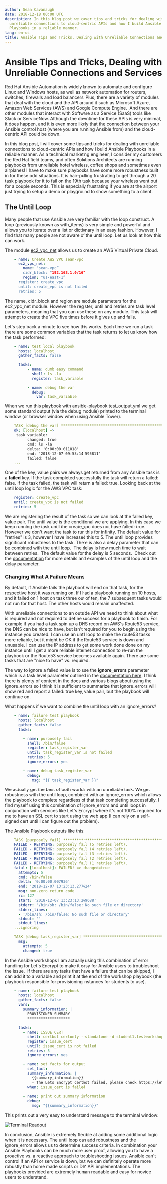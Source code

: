 ```yaml
---
author: Sean Cavanaugh
date: 2018-12-18 00:00 UTC
description: In this blog post we cover tips and tricks for dealing with
  unreliable connections to cloud-centric APIs and how I build Ansible
  Playbooks in a reliable manner.
lang: en-us
title: Ansible Tips and Tricks, Dealing with Unreliable Connections and Services
---
```


# Ansible Tips and Tricks, Dealing with Unreliable Connections and Services

Red Hat Ansible Automation is widely known to automate and configure
Linux and Windows hosts, as well as network automation for routers,
switches, firewalls and load balancers. Plus, there are a variety of
modules that deal with the cloud and the API around it such as Microsoft
Azure, Amazon Web Services (AWS) and Google Compute Engine.  And there
are other modules that interact with Software as a Service (SaaS) tools
like Slack or ServiceNow. Although the downtime for these APIs is very
minimal, it does happen, and it is even more likely that the connection
between your Ansible control host (where you are running Ansible from)
and the cloud-centric API could be down.

In this blog post, I will cover some tips and tricks for dealing with
unreliable connections to cloud-centric APIs and how I build Ansible
Playbooks in a reliable manner. As a technical marketing engineer, I
consider my customers the Red Hat field teams, and often Solutions
Architects are running playbooks from unreliable hotel wireless, coffee
shops and sometimes even airplanes! I have to make sure playbooks have
some more robustness built in for these odd situations. It is
hair-pulling frustrating to get through a 20 task playbook for it to
fail on the 19th task because your wireless went out for a couple
seconds. This is especially frustrating if you are at the airport just
trying to setup a demo or playground to show something to a client.

## The Until Loop

Many people that use Ansible are very familiar with the loop construct.
A loop (previously known as with_items) is very simple and powerful and
allows you to iterate over a list or dictionary in an easy fashion.
However, I find that many people are not aware of the until loop. Let us
look at how this can work.

The module
[ec2_vpc_net](https://docs.ansible.com/ansible/latest/modules/ec2_vpc_net_module.html)
allows us to create an AWS Virtual Private Cloud.

```yml
    - name: Create AWS VPC sean-vpc
      ec2_vpc_net:
        name: "sean-vpc”
        cidr_block: "192.168.1.0/16”
        region: "us-east-1”
      register: create_vpc
      until: create_vpc is not failed
      retries: 5
```

The name, cidr_block and region are module parameters for the
ec2_vpc_net module. However the register, until and retries are task
level parameters, meaning that you can use these on any module. This
task will attempt to create the VPC five times before it gives up and
fails.

Let's step back a minute to see how this works. Each time we run a task
there are some common variables that the task returns to let us know how
the task performed:

```yml
    - name: test local playbook
      hosts: localhost
      gather_facts: false

      tasks:
          - name: dumb easy command
            shell: ls -la
            register: task_variable

          - name: debug the var
            debug:
              var: task_variable
```

When we run this playbook with ansible-playbook test_output.yml we get
some standard output (via the debug module) printed to the terminal
window (or browser window when using Ansible Tower).

```yml
    TASK [debug the var] **************************************************************
    ok: [localhost] =>
     task_variable:
          changed: true
          cmd: ls -la
          delta: '0:00:00.011018'
          end: '2018-12-07 09:53:14.595811'
          failed: false
    ...
```

One of the key, value pairs we always get returned from any Ansible task
is a **failed** key. If the task completed successfully the task will
return a failed: false. If the task failed, the task will return a
failed: true. Looking back at the until loop logic for the AWS VPC task:

```yml
    register: create_vpc
    until: create_vpc is not failed
    retries: 5
```

We are registering the result of the task so we can look at the failed
key, value pair. The until value is the conditional we are applying. In
this case we keep running the task until the create_vpc does not have
failed: true. However we don't want the task to run this for infinity.
The default value for "retries" is 3, however I have increased this to 5.
The until loop provides significant robustness to the task.
There is also a delay parameter that can be combined with the until
loop.  The delay is how much time to wait between retries.  The default
value for the delay is 5 seconds.  Check out the
[documentation](https://docs.ansible.com/ansible/latest/user_guide/playbooks_loops.html#do-until-loops)
for more details and examples of the until loop and the delay parameter.

### Changing What A Failure Means

By default, if Ansible fails the playbook will end on that task, for the
respective host it was running on. If I had a playbook running on 10
hosts, and it failed on 1 host on task three out of ten, the 7
subsequent tasks would not run for that host. The other hosts would
remain unaffected.

With unreliable connections to an outside API we need to think about
what is required and not required to define success for a playbook to
finish. For example if you had a task spin up a DNS record on AWS's
Route53 service, the DNS can be nice to have, but isn't required for you
to begin using the instance you created. I can use an until loop to make
the route53 tasks more reliable, but it might be OK if the Route53
service is down and unusable. I can use the IP address to get some work
done done on my instance until I get a more reliable internet connection
to re-run the playbook or the Route53 service becomes available again.
There are some tasks that are "nice to have" vs. required.

The way to ignore a failed value is to use the **ignore_errors**
parameter which is a task level parameter outlined in the 
[documentation here](https://docs.ansible.com/ansible/latest/user_guide/playbooks_error_handling.html).
I think there is plenty of content in the docs and various blogs about
using the ignore_errors so I think it is sufficient to summarize that
ignore_errors will show red and report a failed: true key, value pair,
but the playbook will continue on.

What happens if we want to combine the until loop with an ignore_errors?

```yml
    - name: failure test playbook
      hosts: localhost
      gather_facts: false
      tasks:

        - name: purposely fail
          shell: /bin/false
          register: task_register_var
          until: task_register_var is not failed
          retries: 5
          ignore_errors: yes

        - name: debug task_register_var
          debug:
            msg: "{{ task_register_var }}"
```

We actually get the best of both worlds with an unreliable task. We get
robustness with the until loop, combined with an ignore_errors which
allows the playbook to complete regardless of that task completing
successfully. I find myself using this combination of ignore_errors and
until loops in conjunction with services like Let's Encrypt where it's
not 100% required for me to have an SSL cert to start using the web app
(I can rely on a self-signed cert until I can figure out the problem).

The Ansible Playbook outputs like this:

```yml
    TASK [purposely fail] *************************************************************
    FAILED - RETRYING: purposely fail (5 retries left).
    FAILED - RETRYING: purposely fail (4 retries left).
    FAILED - RETRYING: purposely fail (3 retries left).
    FAILED - RETRYING: purposely fail (2 retries left).
    FAILED - RETRYING: purposely fail (1 retries left).
    fatal: [localhost]: FAILED! => changed=true
      attempts: 5
      cmd: /bin/false
      delta: '0:00:00.007936'
      end: '2018-12-07 13:23:13.277624'
      msg: non-zero return code
      rc: 127
      start: '2018-12-07 13:23:13.269688'
      stderr: '/bin/sh: /bin/false: No such file or directory'
      stderr_lines:
      - '/bin/sh: /bin/false: No such file or directory'
      stdout: ''
      stdout_lines: 
    ...ignoring

    TASK [debug task_register_var] ****************************************************
      msg:
        attempts: 5
        changed: true
```

In the Ansible workshops I am actually using this combination of error
handling for Let's Encrypt to make it easy for Ansible users to
troubleshoot the issue.  If there are any tasks that have a failure that
can be skipped, I can add it to a variable and print it at the end of
the workshop playbook (the playbook responsible for provisioning
instances for students to use).

```yml
    - name: failure test playbook
      hosts: localhost
      gather_facts: false
      vars:
        summary_information: |
          PROVISIONER SUMMARY
          *******************

      tasks:
        - name: ISSUE CERT
          shell: certbot certonly --standalone -d student1.testworkshop.rhdemo.io --email ansible-network@redhat.com --noninteractive --agree-tos
          register: issue_cert
          until: issue_cert is not failed
          retries: 5
          ignore_errors: yes

        - name: set facts for output
          set_fact:
          summary_information: |
            {{summary_information}}
            - The Lets Encrypt certbot failed, please check https://letsencrypt.status.io/ to make sure the service is running
          when: issue_cert is failed

        - name: print out summary information
          debug:
            msg: "{{summary_information}}"
```

This prints out a very easy to understand message to the terminal window:

![Terminal Readout](/images/posts/archive/Ansible-Networking-Tips-Tricks-Terminal-Screenshot.png)

In conclusion, Ansible is extremely flexible at adding some additional
logic when it is necessary. The until loop can add robustness and the
ignore_errors allows us to determine success criteria. In combination
your Ansible Playbooks can be much more user proof, allowing you to have
a proactive vs. a reactive approach to troubleshooting issues. Ansible
can't control if an API or service is down, but we can definitely
operate more robustly than home made scripts or DIY API implementations.
The playbooks provided are extremely human readable and easy for novice
users to understand.
